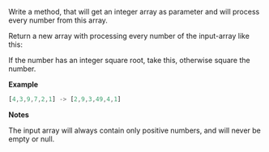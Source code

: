Write a method, that will get an integer array as parameter and will process every number from this array.

Return a new array with processing every number of the input-array like this:

If the number has an integer square root, take this, otherwise square the number.

**Example**
```javascript
[4,3,9,7,2,1] -> [2,9,3,49,4,1]
```
**Notes**

The input array will always contain only positive numbers, and will never be empty or null.

